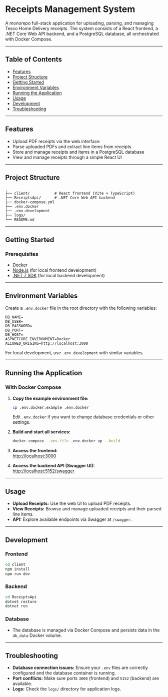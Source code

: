 # Receipts Management System

A monorepo full-stack application for uploading, parsing, and managing Tesco Home Delivery receipts. The system consists of a React frontend, a .NET Core Web API backend, and a PostgreSQL database, all orchestrated with Docker Compose.

---

## Table of Contents

- [Features](#features)
- [Project Structure](#project-structure)
- [Getting Started](#getting-started)
- [Environment Variables](#environment-variables)
- [Running the Application](#running-the-application)
- [Usage](#usage)
- [Development](#development)
- [Troubleshooting](#troubleshooting)

---

## Features

- Upload PDF receipts via the web interface
- Parse uploaded PDFs and extract line items from receipts
- Store and manage receipts and items in a PostgreSQL database
- View and manage receipts through a simple React UI

---

## Project Structure

```
.
├── client/           # React frontend (Vite + TypeScript)
├── ReceiptsApi/      # .NET Core Web API backend
├── docker-compose.yml
├── .env.docker
├── .env.development
├── logs/
└── README.md
```

---

## Getting Started

### Prerequisites

- [Docker](https://www.docker.com/get-started)
- [Node.js](https://nodejs.org/) (for local frontend development)
- [.NET 7 SDK](https://dotnet.microsoft.com/en-us/download) (for local backend development)

---

## Environment Variables

Create a `.env.docker` file in the root directory with the following variables:

```
DB_NAME= 
DB_USER= 
DB_PASSWORD= 
DB_PORT= 
DB_HOST= 
ASPNETCORE_ENVIRONMENT=Docker
ALLOWED_ORIGINS=http://localhost:3000
```

For local development, use `.env.development` with similar variables.

---

## Running the Application

### With Docker Compose

1. **Copy the example environment file:**
   ```sh
   cp .env.docker.example .env.docker
   ```
   Edit `.env.docker` if you want to change database credentials or other settings.

2. **Build and start all services:**
   ```sh
   docker-compose --env-file .env.docker up --build
   ```

3. **Access the frontend:**  
   [http://localhost:3000](http://localhost:3000)

4. **Access the backend API (Swagger UI):**  
   [http://localhost:5152/swagger](http://localhost:5152/swagger)

---

## Usage

- **Upload Receipts:** Use the web UI to upload PDF receipts.
- **View Receipts:** Browse and manage uploaded receipts and their parsed line items.
- **API:** Explore available endpoints via Swagger at `/swagger`.

---

## Development

### Frontend

```sh
cd client
npm install
npm run dev
```

### Backend

```sh
cd ReceiptsApi
dotnet restore
dotnet run
```

### Database

- The database is managed via Docker Compose and persists data in the `db_data` Docker volume.

---

## Troubleshooting

- **Database connection issues:** Ensure your `.env` files are correctly configured and the database container is running.
- **Port conflicts:** Make sure ports `3000` (frontend) and `5152` (backend) are available.
- **Logs:** Check the `logs/` directory for application logs.
